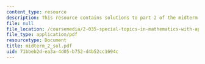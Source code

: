 ```yaml
---
content_type: resource
description: This resource contains solutions to part 2 of the midterm exam.
file: null
file_location: /coursemedia/2-035-special-topics-in-mathematics-with-applications-linear-algebra-and-the-calculus-of-variations-spring-2007/71bbeb2dea3a4d05b752d4b52cc1694c_midterm_2_sol.pdf
file_type: application/pdf
resourcetype: Document
title: midterm_2_sol.pdf
uid: 71bbeb2d-ea3a-4d05-b752-d4b52cc1694c
---
```

